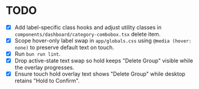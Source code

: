 # TODO

- [x] Add label-specific class hooks and adjust utility classes in `components/dashboard/category-combobox.tsx` delete item.
- [x] Scope hover-only label swap in `app/globals.css` using `@media (hover: none)` to preserve default text on touch.
- [x] Run `bun run lint`.
- [x] Drop active-state text swap so hold keeps "Delete Group" visible while the overlay progresses.
- [x] Ensure touch hold overlay text shows "Delete Group" while desktop retains "Hold to Confirm".
